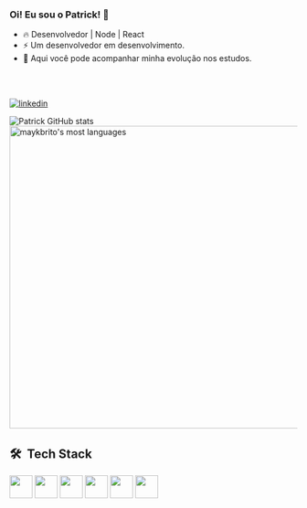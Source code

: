 
### Oi! Eu sou o Patrick! 🤙

- 🔥 Desenvolvedor | Node | React
- ⚡ Um desenvolvedor em desenvolvimento.
- 📌 Aqui você pode acompanhar minha evolução nos estudos. 

<br><br>


[![linkedin](https://img.shields.io/badge/LinkedIn-0077B5?style=for-the-badge&logo=linkedin&logoColor=white)](https://www.linkedin.com/in/patrick-strassburger/)

![Patrick GitHub stats](https://github-readme-stats.vercel.app/api?username=PatriickDe-v&show_icons=true&theme=radical)
<img width="530em" src="https://github-readme-stats.vercel.app/api/top-langs/?username=PatriickDe-v&layout=compact&theme=vision-friendly-dark" alt="maykbrito's most languages"/>

## 🛠 &nbsp;Tech Stack
<div>
<img widht="30" height="40" src="https://cdn.jsdelivr.net/gh/devicons/devicon/icons/javascript/javascript-original.svg" />
<img widht="30" height="40" src="https://cdn.jsdelivr.net/gh/devicons/devicon/icons/nodejs/nodejs-original.svg" />
<img widht="30" height="40" src="https://cdn.jsdelivr.net/gh/devicons/devicon/icons/react/react-original.svg" /> 
<img widht="30" height="40" src="https://cdn.jsdelivr.net/gh/devicons/devicon/icons/mysql/mysql-plain.svg" />
<img widht="30" height="40" src="https://cdn.jsdelivr.net/gh/devicons/devicon/icons/express/express-original.svg" />
<img widht="30" height="40" src="https://cdn.jsdelivr.net/gh/devicons/devicon/icons/git/git-original.svg">                   
</div>
